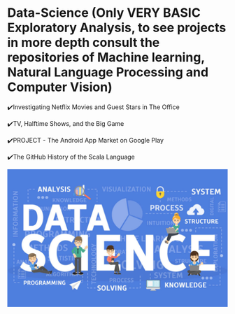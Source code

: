 # Data-Science (Only VERY BASIC Exploratory Analysis, to see projects in more depth consult the repositories of Machine learning, Natural Language Processing and Computer Vision)

:heavy_check_mark:Investigating Netflix Movies and Guest Stars in The Office

:heavy_check_mark:TV, Halftime Shows, and the Big Game

:heavy_check_mark:PROJECT - The Android App Market on Google Play

:heavy_check_mark:The GitHub History of the Scala Language

![image1](1.jpg)
